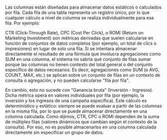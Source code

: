 Las columnas están diseñadas para almacenar datos estáticos o calculados por fila. Cada fila de una tabla representa un registro único, por lo que cualquier cálculo a nivel de columna se realiza individualmente para esa fila. Por ejemplo:

CTR (Click-Through Rate), CPC (Cost Per Click), o ROMI (Return on Marketing Investment) son métricas derivadas que suelen calcularse en función de conjuntos de datos completos (por ejemplo, un total de clics o impresiones) en lugar de solo una fila.
Si se intentara almacenar directamente el resultado de una fórmula que involucra agregaciones como SUM en una columna, el sistema no sabría qué conjunto de filas sumar porque las columnas no tienen contexto del total general o del conjunto específico de datos necesarios.
Es decir, agregaciones como SUM (o AVG, COUNT, MAX, etc.) se aplican sobre un conjunto de filas en un contexto de consulta o agregación, y no pueden calcularse "fila por fila".

En cambio, esto no sucede con "Ganancia bruta" (Inversión - Ingresos). Dicha métrica opera en valores individuales por fila (por ejemplo, la inversión y los ingresos de una campaña específica). Este cálculo es determinístico y estático: siempre se puede evaluar a partir de las columnas en la misma fila, por lo que se puede almacenar directamente en una columna calculada. Como dijimos, CTR, CPC o ROMI dependen de la suma de múltiples filas (valores dinámicos que cambian según el contexto de la consulta). Por eso, no es posible almacenarlos en una columna calculada directamente sin especificar un grupo de datos.
